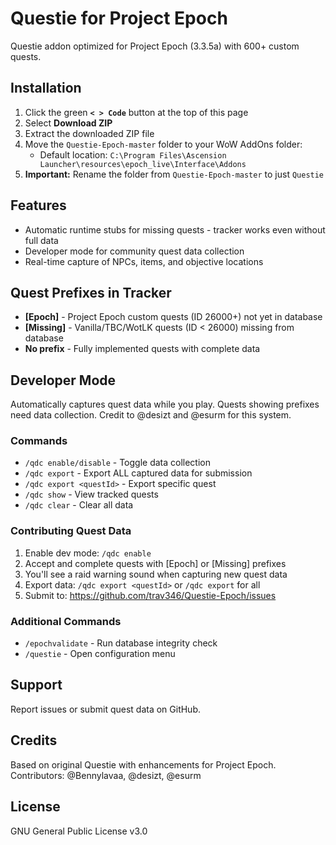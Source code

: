 # Questie for Project Epoch

Questie addon optimized for Project Epoch (3.3.5a) with 600+ custom quests.

## Installation

1. Click the green **`< > Code`** button at the top of this page
2. Select **Download ZIP**
3. Extract the downloaded ZIP file
4. Move the `Questie-Epoch-master` folder to your WoW AddOns folder:
   - Default location: `C:\Program Files\Ascension Launcher\resources\epoch_live\Interface\Addons`
5. **Important:** Rename the folder from `Questie-Epoch-master` to just `Questie`

## Features
- Automatic runtime stubs for missing quests - tracker works even without full data
- Developer mode for community quest data collection
- Real-time capture of NPCs, items, and objective locations

## Quest Prefixes in Tracker
- **[Epoch]** - Project Epoch custom quests (ID 26000+) not yet in database
- **[Missing]** - Vanilla/TBC/WotLK quests (ID < 26000) missing from database
- **No prefix** - Fully implemented quests with complete data

## Developer Mode
Automatically captures quest data while you play. Quests showing prefixes need data collection. Credit to @desizt and @esurm for this system.

### Commands
- `/qdc enable/disable` - Toggle data collection
- `/qdc export` - Export ALL captured data for submission
- `/qdc export <questId>` - Export specific quest
- `/qdc show` - View tracked quests
- `/qdc clear` - Clear all data

### Contributing Quest Data
1. Enable dev mode: `/qdc enable`
2. Accept and complete quests with [Epoch] or [Missing] prefixes
3. You'll see a raid warning sound when capturing new quest data
4. Export data: `/qdc export <questId>` or `/qdc export` for all
5. Submit to: https://github.com/trav346/Questie-Epoch/issues

### Additional Commands
- `/epochvalidate` - Run database integrity check
- `/questie` - Open configuration menu

## Support
Report issues or submit quest data on GitHub.

## Credits
Based on original Questie with enhancements for Project Epoch.
Contributors: @Bennylavaa, @desizt, @esurm

## License
GNU General Public License v3.0
